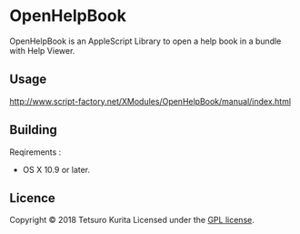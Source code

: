 OpenHelpBook
============

OpenHelpBook is an AppleScript Library to open a help book in a bundle with Help Viewer.

## Usage

http://www.script-factory.net/XModules/OpenHelpBook/manual/index.html

## Building

Reqirements :
* OS X 10.9 or later.

## Licence

Copyright &copy; 2018 Tetsuro Kurita
Licensed under the [GPL license][GPL].
 
[GPL]: http://www.gnu.org/licenses/gpl.html

